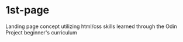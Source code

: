 # 1st-page
Landing page concept utilizing html/css skills learned through the Odin Project beginner's curriculum 